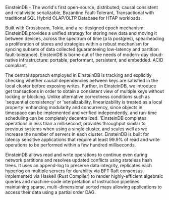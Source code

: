 
EinsteinDB - The world's first open-source, distributed; causal consistent and relativistic serializable, Byzantine Fault-Tolerant, Transactional with traditional SQL Hybrid OLAP/OLTP Database for HTAP workloads. 

Built with Crossbeam, Tokio, and a re-designed epoch mechanism: EinsteinDB provides a unified strategy for storing new data and moving it between devices, across the spectrum of time (a la postgres), spearheading a proliferation of stores and strategies within a robust mechanism for syncing subsets of data collected (guaranteeing low-latency and partition fault-tolerance). EinsteinDB is borne out of the needs of modern-day cloud-native infrastructure: portable, performant, persistent, and embedded. ACID compliant.

The central approach employed in EinsteinDB is tracking and explicitly checking whether causal dependencies between keys are satisfied in the local cluster before exposing writes. Further, in EinsteinDB, we introduce get transactions in order to obtain a consistent view of multiple keys without locking or blocking. Unlike alternative correctness conditions such as 'sequential consistency' or 'serializability, linearizability is treated as a local property: enhancing modularity and concurrency, since objects in timespace can be implemented and verified independently, and run-time scheduling can be completely decentralized. 'EinsteinDB completes operations in less than a millisecond, provides throughput similar to previous systems when using a single cluster, and scales well as we increase the number of servers in each cluster. EinsteinDB is built for latency sensitive applications that require at least 99.9% of read and write operations to be performed within a few hundred milliseconds. 

EinsteinDB allows read and write operations to continue even during network partitions and resolves updated conflicts using stateless hash trees. It uses an append-log to preserve data integrity, replicates each hyperlog on multiple servers for durability via BFT Raft consensus implemented via Haskell (Rust Compiler) to render highly-efficient algebraic queries and machine-code interpretation of instruction pipelines maintaining sparse, multi-dimensional sorted maps allowing applications to access their data using a partial order DAG.

